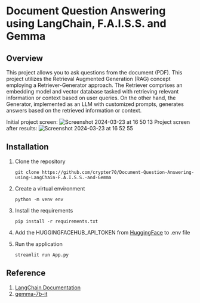 # Document Question Answering using LangChain, F.A.I.S.S. and Gemma

## Overview
This project allows you to ask questions from the document (PDF). This project utilizes the Retrieval Augmented Generation (RAG) concept employing a Retriever-Generator approach. The Retriever comprises an embedding model and vector database tasked with retrieving relevant information or context based on user queries. On the other hand, the Generator, implemented as an LLM with customized prompts, generates answers based on the retrieved information or context.

Initial project screen:
![Screenshot 2024-03-23 at 16 50 13](https://github.com/crypter70/Document-Question-Answering-using-LangChain-F.A.I.S.S.-and-Gemma/assets/74947224/5625e9ce-a649-4d09-9f7b-9de2d4c118a7)
Project screen after results:
![Screenshot 2024-03-23 at 16 52 55](https://github.com/crypter70/Document-Question-Answering-using-LangChain-F.A.I.S.S.-and-Gemma/assets/74947224/a02d371b-e307-4c32-b3a4-5d30ad0d1c38)

## Installation
1. Clone the repository
    ```
    git clone https://github.com/crypter70/Document-Question-Answering-using-LangChain-F.A.I.S.S.-and-Gemma
    ```

2. Create a virtual environment
    ```
    python -m venv env
    ```

3. Install the requirements
    ```
    pip install -r requirements.txt
    ```

4. Add the HUGGINGFACEHUB_API_TOKEN from [HuggingFace](https://huggingface.co/settings/tokens)
 to .env file

5. Run the application
    ```
    streamlit run App.py
    ```

## Reference
1. [LangChain Documentation](https://python.langchain.com/docs/use_cases/question_answering/)
2. [gemma-7b-it](https://huggingface.co/google/gemma-7b-it)
